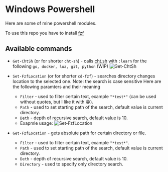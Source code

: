 # Windows Powershell

Here are some of mine powershell modules.

To use this repo you have to install [fzf](https://github.com/junegunn/fzf)

## Available commands

- `Get-ChtSh` (or for shorter `cht-sh`) - calls [cht.sh](https://cht.sh`) with `:learn`
for the following `go, docker, lua, git, python` (WIP) 
![Get-ChtSh](https://user-images.githubusercontent.com/47518781/136328962-02437aed-c6e3-4acb-bd57-49cb039d7a64.gif)

- `Set-FzfLocation` (or for shorter `cd-fzf`) - searches directory changes location to the selected one. Note: the search is case sensitive
Here are the following paramters and their meaning
  - `Filter` - used to filter certain text, example `"*test*"` (can be used without quotes, but I like it with 😁).
  - `Path` - used to set starting path of the search, default value is current directory.
  - `Deth` - depth of recursive search, default value is 10.
  - Exapmle usage: 
![Set-FzfLocation](https://user-images.githubusercontent.com/47518781/136329039-24116dd2-be74-4796-815a-b7c7e015a0f4.gif)

- `Get-FzfLocation` - gets absolute path for certain directory or file.
  - `Filter` - used to filter certain text, example `"*test*"`.
  - `Path` - used to set starting path of the search, default value is current directory.
  - `Deth` - depth of recursive search, default value is 10.
  - `Directory` - used to specify only directory search.


